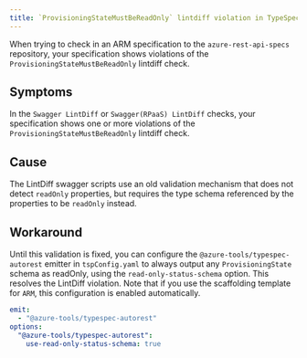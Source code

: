 ```yaml
---
title: `ProvisioningStateMustBeReadOnly` lintdiff violation in TypeSpec for ARM Service
---
```


When trying to check in an ARM specification to the `azure-rest-api-specs` repository, your specification
shows violations of the `ProvisioningStateMustBeReadOnly` lintdiff check.

## Symptoms

In the `Swagger LintDiff` or `Swagger(RPaaS) LintDiff` checks, your specification shows one or more
violations of the `ProvisioningStateMustBeReadOnly` lintdiff check.

## Cause

The LintDiff swagger scripts use an old validation mechanism that does not detect `readOnly` properties, but requires the
type schema referenced by the properties to be `readOnly` instead.

## Workaround

Until this validation is fixed, you can configure the `@azure-tools/typespec-autorest` emitter in `tspConfig.yaml`
to always output any `ProvisioningState` schema as readOnly, using the `read-only-status-schema` option. This
resolves the LintDiff violation. Note that if you use the scaffolding template for `ARM`, this configuration is
enabled automatically.

```yml
emit:
  - "@azure-tools/typespec-autorest"
options:
  "@azure-tools/typespec-autorest":
    use-read-only-status-schema: true
```
